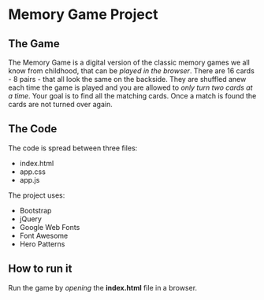 # Memory Game Project

## The Game

The Memory Game is a digital version of the classic memory games we all know from childhood, that can be _played in the browser_. There are 16 cards - 8 pairs - that all look the same on the backside. They are shuffled anew each time the game is played and you are allowed to _only turn two cards at a time_. Your goal is to find all the matching cards. Once a match is found the cards are not turned over again.  

## The Code

The code is spread between three files:
- index.html
- app.css
- app.js

The project uses:
- Bootstrap
- jQuery
- Google Web Fonts
- Font Awesome
- Hero Patterns

## How to run it

Run the game by _opening_ the **index.html** file in a browser.
